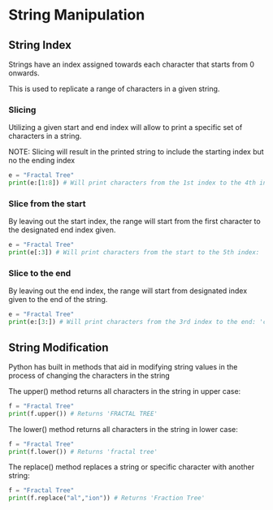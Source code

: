 # String Manipulation

## String Index
Strings have an index assigned towards each character that starts from 0 onwards. 

This is used to replicate a range of characters in a given string.

### Slicing
Utilizing a given start and end index will allow to print a specific set of characters in a string.

NOTE: Slicing will result in the printed string to include the starting index but no the ending index

```python
e = "Fractal Tree"
print(e:[1:8]) # Will print characters from the 1st index to the 4th index: 'ractal '
```

### Slice from the start 
By leaving out the start index, the range will start from the first character to the designated end index given.

```python
e = "Fractal Tree"
print(e[:3]) # Will print characters from the start to the 5th index: 'Fra'
```

### Slice to the end
By leaving out the end index, the range will start from designated index given to the end of the string.

```python
e = "Fractal Tree"
print(e:[3:]) # Will print characters from the 3rd index to the end: 'ctal Tree'
```

## String Modification
Python has built in methods that aid in modifying string values in the process of changing the characters in the string

The upper() method returns all characters in the string in upper case:
```python
f = "Fractal Tree"
print(f.upper()) # Returns 'FRACTAL TREE'
```

The lower() method returns all characters in the string in lower case:
```python
f = "Fractal Tree"
print(f.lower()) # Returns 'fractal tree'
```

The replace() method replaces a string or specific character with another string:
```python
f = "Fractal Tree"
print(f.replace("al","ion")) # Returns 'Fraction Tree'